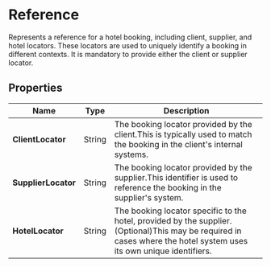 # Reference

Represents a reference for a hotel booking, including client, supplier, and hotel locators.
These locators are used to uniquely identify a booking in different contexts. 
It is mandatory to provide either the client or supplier locator.

## Properties

| Name | Type | Description |
|------|------|-------------|
| **ClientLocator** | String | The booking locator provided by the client.This is typically used to match the booking in the client's internal systems. |
| **SupplierLocator** | String | The booking locator provided by the supplier.This identifier is used to reference the booking in the supplier's system. |
| **HotelLocator** | String | The booking locator specific to the hotel, provided by the supplier. (Optional)This may be required in cases where the hotel system uses its own unique identifiers. |
